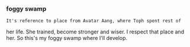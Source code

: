 ### foggy swamp
    It's reference to place from Avatar Aang, where Toph spent rest of
her life. She trained, become stronger and wiser. I respect that place
and her. So this's my foggy swamp where I'll develop.
